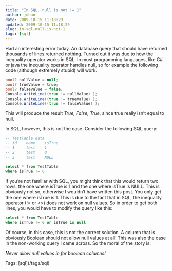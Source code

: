 ```yaml
---
title: "In SQL, null is not != 1"
author: johan
date: 2009-10-15 11:18:29
updated: 2009-10-15 11:18:29
slug: in-sql-null-is-not-1
tags: [sql]
---
```


Had an interesting error today. An database query that should have returned thousands of lines returned nothing. Turned out it was due to how the inequality operator works in SQL. In most programming languages, like C# or java the inequality operator handles null, so for example the following code (although extremely stupid) will work.
  

``` csharp 
bool? nullValue = null;
bool? trueValue = true;
bool? falseValue = false;
Console.WriteLine((true != nullValue) );
Console.WriteLine((true != trueValue) );
Console.WriteLine((true != falseValue) );
```





This will produce the result *True, False, True*, since true really isn’t equal to null.

In SQL, however, this is not the case. Consider the following SQL query:




``` sql 
-- TestTable data
-- id    name    isTrue
-- 1     test    1
-- 2     test    0
-- 3     test    NULL

select * from TestTable
where isTrue != 0
```





If you’re not familiar with SQL, you might think that this would return two rows, the one where isTrue is 1 and the one where isTrue is NULL. This is obviously not so, otherwise I wouldn’t have written this post. You only get the one where isTrue is 1. This is due to the fact that in SQL, the inequality operator (!= or <>) does not work on null values. So in order to get both lines, you would have to modify the query like this:




``` sql 
select * from TestTable
where isTrue != 0 or isTrue is null
```





Of course, in this case, this is not the correct solution. A column that is obviously Boolean should not allow null values at all! This was also the case in the non-working query I came across. So the moral of the story is:

*Never allow null values in for boolean columns!*


<div style="padding-bottom: 0px; margin: 0px; padding-left: 0px; padding-right: 0px; display: inline; float: none; padding-top: 0px" id="scid:0767317B-992E-4b12-91E0-4F059A8CECA8:4153853d-6d6d-4419-bb58-5aab921cacc0" class="wlWriterEditableSmartContent">Tags: [sql](/tags/sql)</div>
